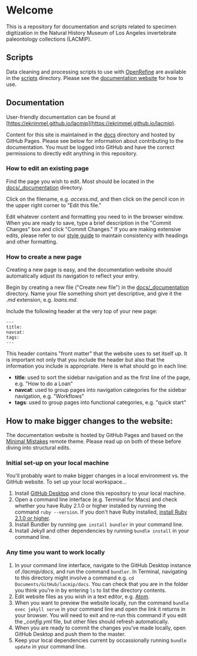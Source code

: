 
# Welcome

This is a repository for documentation and scripts related to specimen digitization in the Natural History Museum of Los Angeles invertebrate paleontology collections (LACMIP).

## Scripts

Data cleaning and processing scripts to use with [OpenRefine](http://openrefine.org) are available in the [scripts](/scripts/) directory. Please see the [documentation website](https://ekrimmel.github.io/lacmip) for how to use.

## Documentation

User-friendly documentation can be found at [https://ekrimmel.github.io/lacmip](https://ekrimmel.github.io/lacmip).

Content for this site is maintained in the [docs](/docs/) directory and hosted by GitHub Pages. Please see below for information about contributing to the documentation. You must be logged into GitHub and have the correct permissions to directly edit anything in this repository.

### How to edit an existing page

Find the page you wish to edit. Most should be located in the [docs/_documentation](docs/_documentation) directory.

Click on the filename, e.g. *access.md*, and then click on the pencil icon in the upper right corner to "Edit this file."

Edit whatever content and formatting you need to in the browser window. When you are ready to save, type a brief description in the "Commit Changes" box and click "Commit Changes." If you are making extensive edits, please refer to our [style guide](styleguide.md) to maintain consistency with headings and other formatting.

### How to create a new page

Creating a new page is easy, and the documentation website should automatically adjust its navigation to reflect your entry.

Begin by creating a new file ("Create new file") in the [docs/_documentation](docs/_documentation) directory. Name your file something short yet descriptive, and give it the *.md* extension, e.g. *loans.md*.

Include the following header at the very top of your new page:
```
---
title:
navcat:
tags:
---
```
This header contains "front matter" that the website uses to set itself up. It is important not only that you include the header but also that the information you include is appropriate. Here is what should go in each line:
- **title**: used to sort the sidebar navigation and as the first line of the page, e.g. "How to do a Loan"
- **navcat**: used to group pages into navigation categories for the sidebar navigation, e.g. "Workflows"
- **tags**: used to group pages into functional categories, e.g. "quick start"

## How to make bigger changes to the website:

The documentation website is hosted by GitHub Pages and based on the [Minimal Mistakes](mistakes.github.io/minimal-mistakes) remote theme. Please read up on both of these before diving into structural edits.

### Initial set-up on your local machine

You'll probably want to make bigger changes in a local environment vs. the GitHub website. To set up your local workspace...

1. Install [GitHub Desktop](https://desktop.github.com/) and clone this repository to your local machine.
1. Open a command line interface (e.g. Terminal for Macs) and check whether you have Ruby 2.1.0 or higher installed by running the command `ruby --version`. If you don't have Ruby installed, [install Ruby 2.1.0 or higher](https://www.ruby-lang.org/en/documentation/installation/).
1. Install Bundler by running `gem install bundler` in your command line.
1. Install Jekyll and other dependencies by running `bundle install` in your command line.

### Any time you want to work locally

1. In your command line interface, navigate to the GitHub Desktop instance of */lacmip/docs*, and run the command `bundler`. In Terminal, navigating to this directory might involve a command e.g. `cd Documents/GitHub/lacmip/docs`. You can check that you are in the folder you think you're in by entering `ls` to list the directory contents.
1. Edit website files as you wish in a text editor, e.g. [Atom](https://atom.io/).
1. When you want to preview the website locally, run the command `bundle exec jekyll serve` in your command line and open the link it returns in your browser. You will need to exit and re-run this command if you edit the *_config.yml* file, but other files should refresh automatically.
1. When you are ready to commit the changes you've made locally, open GitHub Desktop and push them to the master.
1. Keep your local dependencies current by occassionally running `bundle update` in your command line.
